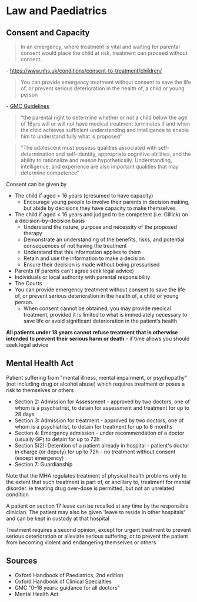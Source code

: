 # Law and Paediatrics

## Consent and Capacity
>In an emergency, where treatment is vital and waiting for parental consent would place the child at risk, treatment can proceed without consent.

\- https://www.nhs.uk/conditions/consent-to-treatment/children/


>You can provide emergency treatment without consent to save the life of, or prevent serious deterioration in the health of, a child or young person

\- [GMC Guidelines](https://www.gmc-uk.org/ethical-guidance/ethical-guidance-for-doctors/0-18-years/making-decisions)


> "the parental right to determine whether or not a child below the age of 16yrs will or will not have medical treatment terminates if and when the child achieves sufficient understanding and intelligence to enable him to understand fully what is proposed"


> "The adolescent must possess qualities associated with self-determination and self-identity, appropriate cognitive abilities, and the ability to rationalize and reason hypothetically. Understanding, intelligence, and experience are also important qualities that may determine competence"

Consent can be given by
- The child if aged > 16 years (presumed to have capacity)
	- Encourage young people to involve their parents in decision making, but abide by decisions they have capacity to make themselves
- The child if aged < 16 years and judged to be competent (i.e. Gillick) on a decision-by-decision basis
	- Understand the nature, purpose and necessity of the proposed therapy
	- Demonstrate an understanding of the benefits, risks, and potential consequences of not having the treatment
	- Understand that this information applies to them
	- Retain and use the information to make a decision
	- Ensure their decision is made without being pressurised
- Parents (if parents can't agree seek legal advice)
- Individuals or local authority with parental responsibility
- The Courts
- You can provide emergency treatment without consent to save the life of, or prevent serious deterioration in the health of, a child or young person.
	- When consent cannot be obtained, you may provide medical treatment, provided it is limited to what is immediately necessary to save life or avoid significant deterioration in the patient’s health

**All patients under 18 years cannot refuse treatment that is otherwise intended to prevent their serious harm or death** - if time allows you should seek legal advice


## Mental Health Act
Patient suffering from "mental illness, mental impairment, or psychopathy" (not including drug or alcohol abuse) which requires treatment or poses a risk to themselves or others


- Section 2: Admission for Assessment - approved by two doctors, one of whom is a psychiatrist, to detain for assessment and treatment for up to 28 days
- Section 3: Admission for treatment - approved by two doctors, one of whom is a psychiatrist, to detain for treatment for up to 6 months
- Section 4: Emergency admission - under recommendation of a doctor (usually GP) to detain for up to 72h
- Section 5(2): Detention of a patient already in hospital - patient's doctor in charge (or deputy) for up to 72h - no treatment without consent (except emergency)
- Section 7: Guardianship

Note that the MHA regulates treatment of physical health problems only to the extent that such treatment is part of, or ancillary to, treatment for mental disorder. ie treating drug over-dose is permitted, but not an unrelated condition

A patient on section 17 leave can be recalled at any time by the responsible clinician. The patient may also be given 'leave to reside in other hospitals' and can be kept in custody at that hospital

Treatment requires a second opinion, except for urgent treatment to prevent serious deterioration or alleviate serious suffering, or to prevent the patient from becoming violent and endangering themselves or others
## Sources
- Oxford Handbook of Paediatrics, 2nd edition
- Oxford Handbook of Clinical Specialties
- GMC "0–18 years: guidance for all doctors"
- Mental Health Act